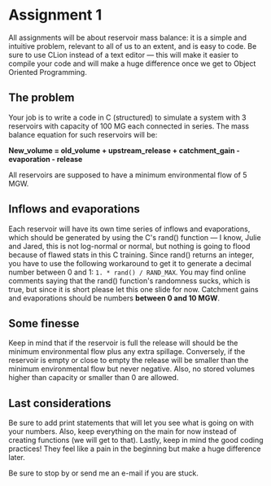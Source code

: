 # Assignment 1

All assignments will be about reservoir mass balance: it is a simple and intuitive problem, relevant to all of us to an extent, and is easy to code. Be sure to use CLion instead of a text editor — this will make it easier to compile your code and will make a huge difference once we get to Object Oriented Programming. 

## The problem
Your job is to write a code in C (structured) to simulate a system with 3 reservoirs with capacity of 100 MG each connected in series. The mass balance equation for such reservoirs will be:

**New_volume = old_volume + upstream_release + catchment_gain - evaporation - release**

All reservoirs are supposed to have a minimum environmental flow of 5 MGW.

## Inflows and evaporations
Each reservoir will have its own time series of inflows and evaporations, which should be generated by using the C's rand() function — I know, Julie and Jared, this is not log-normal or normal, but nothing is going to flood because of flawed stats in this C training. Since rand() returns an integer, you have to use the following workaround to get it to generate a decimal number between 0 and 1: `1. * rand() / RAND_MAX`. You may find online comments saying that the rand() function's randomness sucks, which is true, but since it is short please let this one slide for now. Catchment gains and evaporations should be numbers **between 0 and 10 MGW**.

## Some finesse
Keep in mind that if the reservoir is full the release will should be the minimum environmental flow plus any extra spillage. Conversely, if the reservoir is empty or close to empty the release will be smaller than the minimum environmental flow but never negative. Also, no stored volumes higher than capacity or smaller than 0 are allowed.

## Last considerations
Be sure to add print statements that will let you see what is going on with your numbers. Also, keep everything on the main for now instead of creating functions (we will get to that). Lastly, keep in mind the good coding practices! They feel like a pain in the beginning but make a huge difference later.

Be sure to stop by or send me an e-mail if you are stuck.

